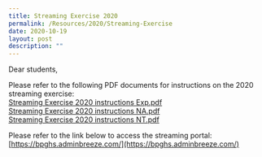 ```yaml
---
title: Streaming Exercise 2020
permalink: /Resources/2020/Streaming-Exercise
date: 2020-10-19
layout: post
description: ""
---
```

Dear students,  
  
Please refer to the following PDF documents for instructions on the 2020 streaming exercise:  
[Streaming Exercise 2020 instructions Exp.pdf](https://www-bpghs-moe-edu-sg-admin.cwp.sg/qql/slot/u148/BPGHS%202020/Announcements%20&%20Updates/Streaming%20Exercise%202020%20instructions%20Exp.pdf)   
[Streaming Exercise 2020 instructions NA.pdf](https://www-bpghs-moe-edu-sg-admin.cwp.sg/qql/slot/u148/BPGHS%202020/Announcements%20&%20Updates/Streaming%20Exercise%202020%20instructions%20NA.pdf)   
[Streaming Exercise 2020 instructions NT.pdf](https://www-bpghs-moe-edu-sg-admin.cwp.sg/qql/slot/u148/BPGHS%202020/Announcements%20&%20Updates/Streaming%20Exercise%202020%20instructions%20NT.pdf)   
  
Please refer to the link below to access the streaming portal:  
[https://bpghs.adminbreeze.com/](https://bpghs.adminbreeze.com/)
